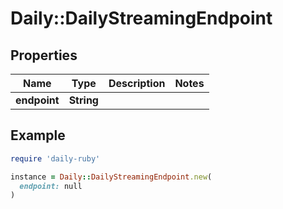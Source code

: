 # Daily::DailyStreamingEndpoint

## Properties

| Name | Type | Description | Notes |
| ---- | ---- | ----------- | ----- |
| **endpoint** | **String** |  |  |

## Example

```ruby
require 'daily-ruby'

instance = Daily::DailyStreamingEndpoint.new(
  endpoint: null
)
```

